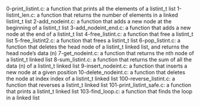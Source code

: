 0-print_listint.c: a function that prints all the elements of a listint_t list
1-listint_len.c: a function that returns the number of elements in a linked listint_t list
2-add_nodeint.c: a function that adds a new node at the beginning of a listint_t list
3-add_nodeint_end.c: a function that adds a new node at the end of a listint_t list
4-free_listint.c: a function that free a listint_t list
5-free_listint2.c: a function that frees a listint_t list
6-pop_listint.c: a function that deletes the head node of a listint_t linked list, and returns the head node’s data (n)
7-get_nodeint.c: a function that returns the nth node of a listint_t linked list
8-sum_listint.c: a function that returns the sum of all the data (n) of a listint_t linked list
9-insert_nodeint.c: a function that inserts a new node at a given position
10-delete_nodeint.c: a function that deletes the node at index index of a listint_t linked list
100-reverse_listint.c: a function that reverses a listint_t linked list
101-print_listint_safe.c: a function that prints a listint_t linked list
103-find_loop.c: a function that finds the loop in a linked list
